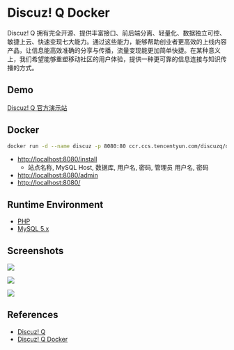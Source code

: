 # Discuz! Q Docker

Discuz! Q 拥有完全开源、提供丰富接口、前后端分离、轻量化、数据独立可控、敏捷上云、快速变现七大能力。通过这些能力，能够帮助创业者更高效的上线内容产品，让信息能高效准确的分享与传播，流量变现能更加简单快捷。在某种意义上，我们希望能够重塑移动社区的用户体验，提供一种更可靠的信息连接与知识传播的方式。

## Demo
[Discuz! Q 官方演示站](https://discuz.chat/)

## Docker
```sh
docker run -d --name discuz -p 8080:80 ccr.ccs.tencentyun.com/discuzq/dzq:latest
```
- [http://localhost:8080/install](http://localhost:8080/install)
    + 站点名称, MySQL Host, 数据库, 用户名, 密码, 管理员 用户名, 密码
- [http://localhost:8080/admin](http://localhost:8080/admin)
- [http://localhost:8080/](http://localhost:8080/)

## Runtime Environment
- [PHP](https://www.php.net/downloads)
- [MySQL 5.x](http://www.mysql.com/)

## Screenshots
![](https://main.qcloudimg.com/raw/8e3ac52669180620b946750787b50c95.png)

![](https://main.qcloudimg.com/raw/e829271278cebc3892cdf194b3ff07d8.png)

![](https://main.qcloudimg.com/raw/ba86ab072b9c8f6a4143d7222b8b1a09.png)

## References
- [Discuz! Q](https://discuz.com/)
- [Discuz! Q Docker](https://discuz.com/docs/%E5%AE%89%E8%A3%85/Linux%20%E4%B8%BB%E6%9C%BA.html#%E5%9F%BA%E4%BA%8E-docker-%E5%AE%B9%E5%99%A8-%E6%8E%A8%E8%8D%90)